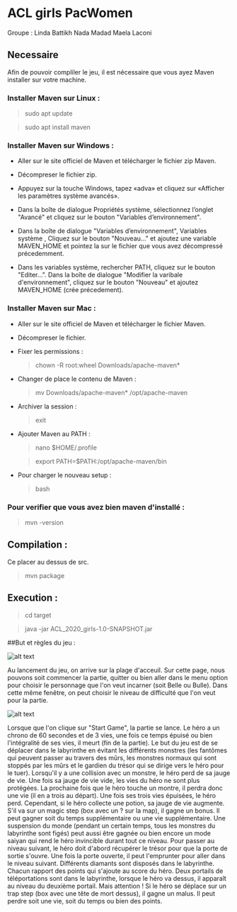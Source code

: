 # ACL girls PacWomen
Groupe :
Linda Battikh
Nada Madad
Maela Laconi

## Necessaire
Afin de pouvoir compliler le jeu, il est nécessaire que vous ayez Maven installer sur votre machine.
### Installer Maven sur Linux :
>sudo apt update

>sudo apt install maven


### Installer Maven sur Windows :
* Aller sur le site officiel de Maven et télécharger le fichier zip Maven.

* Décompreser le fichier zip.

* Appuyez sur la touche Windows, tapez «adva» et cliquez sur «Afficher les paramètres système avancés». 

* Dans la boîte de dialogue Propriétés système, sélectionnez l’onglet "Avancé" et cliquez sur le bouton "Variables d’environnement".

* Dans la boîte de dialogue "Variables d’environnement", Variables système , Cliquez sur le bouton "Nouveau..." et ajoutez une variable MAVEN_HOME et pointez la sur le fichier que vous avez décompressé précedemment.

* Dans les variables système, rechercher PATH, cliquez sur le bouton "Editer...". Dans la boîte de dialogue "Modifier la varibale d'environnement", cliquez sur le bouton "Nouveau" et ajoutez MAVEN_HOME (crée précedement).


### Installer Maven sur Mac :

* Aller sur le site officiel de Maven et télécharger le fichier Maven.

* Décompreser le fichier.

* Fixer les permissions :
    >chown -R root:wheel Downloads/apache-maven*

* Changer de place le contenu de Maven :
    >mv Downloads/apache-maven* /opt/apache-maven

* Archiver la session :
    >exit

* Ajouter Maven au PATH :
    >nano $HOME/.profile
    
    >export PATH=$PATH:/opt/apache-maven/bin

* Pour charger le nouveau setup :
    >bash

### Pour verifier que vous avez bien maven d'installé :
>mvn -version

## Compilation :
Ce placer au dessus de src.
>mvn package

## Execution :
>cd target

>java -jar ACL_2020_girls-1.0-SNAPSHOT.jar 

##But et règles du jeu :


![alt text](https://github.com/MaelaLaconi/ACL_2020_girls/tree/main/resources/images/readMe/welcome.png?raw=true)


Au lancement du jeu, on arrive sur la plage d'acceuil. Sur cette page, nous pouvons soit commencer la partie,
quitter ou bien aller dans le menu option pour choisir le personnage que l'on veut incarner (soit Belle ou Bulle). Dans cette même fenêtre, on peut choisir le 
niveau de difficulté que l'on veut pour la partie.


![alt text](https://github.com/MaelaLaconi/ACL_2020_girls/tree/main/resources/images/readMe/mainLaby.jpeg?raw=true)


Lorsque que l'on clique sur "Start Game", la partie se lance. Le héro a un chrono de 60 secondes et de 3 vies, une fois ce temps épuisé ou bien l'intégralité de ses vies, il meurt (fin de la partie).
Le but du jeu est de se déplacer dans le labyrinthe en évitant les différents monstres (les fantômes qui peuvent passer au travers des mûrs, les monstres normaux qui sont stoppés par les mûrs et le gardien du trésor qui
se dirige vers le héro pour le tuer). Lorsqu'il y a une collision avec un monstre, le héro perd de sa jauge de vie. Une fois sa jauge de vie vide, les vies du héro ne sont plus protégées.
La prochaine fois que le héro touche un montre, il perdra donc une vie (il en a trois au départ). Une fois ses trois vies épuisées, le héro perd. 
Cependant, si le héro collecte une potion, sa jauge de vie augmente. S'il va sur un magic step (box avec un ? sur la map), il gagne un bonus. Il peut gagner soit du temps supplémentaire ou une vie supplémentaire. Une suspension du monde (pendant un
certain temps, tous les monstres du labyrinthe sont figés) peut aussi être gagnée ou bien encore un mode saiyan qui rend le héro invincible durant tout ce niveau. Pour passer au niveau suivant, le héro doit d'abord récupérer
le trésor pour que la porte de sortie s'ouvre. Une fois la porte ouverte, il peut l'emprunter pour aller dans le niveau suivant. Différents diamants sont disposés dans le labyrinthe.
Chacun rapport des points qui s'ajoute au score du héro. Deux portails de téléportations sont dans le labyrinthe, lorsque le héro va dessus, il apparaît au niveau du deuxième portail.
Mais attention ! Si le héro se déplace sur un trap step (box avec une tête de mort dessus), il gagne un malus. Il peut perdre soit une vie, soit du temps ou bien des points.

